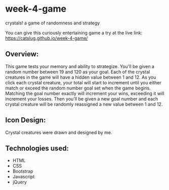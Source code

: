 # week-4-game
crystals! a game of randomness and strategy

You can give this curiously entertaining game a try at the live link: https://catslug.github.io/week-4-game/

## Overview: 
This game tests your memory and ability to strategize. You'll be given a random number between 19 and 120 as your goal. Each of the crystal creatures in the game will have a hidden value between 1 and 12. As you click each crystal creature, your total will start to increment until you either match or exceed the random number goal set when the game begins. Matching the goal number exactly will increment your wins, exceeding it will increment your losses. Then you'll be given a new goal number and each crystal creature will be randomly reassigned a new value between 1 and 12.

## Icon Design: 
Crystal creatures were drawn and designed by me.

## Technologies used: 
   * HTML
   * CSS
   * Bootstrap
   * Javascript
   * jQuery
